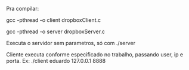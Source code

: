 Pra compilar:

gcc -pthread  -o  client dropboxClient.c

gcc -pthread  -o server dropboxServer.c

Executa o servidor sem parametros, só com ./server

Cliente executa conforme especificado no trabalho, passando user, ip e porta. Ex: ./client eduardo 127.0.0.1 8888
